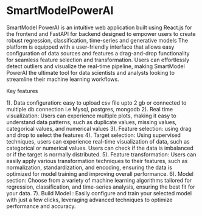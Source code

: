 # SmartModelPowerAI
SmartModel PowerAI is an intuitive web application built using React.js for the frontend and FastAPI for backend designed to empower users to create robust regression, classification, time-series and generative models
The platform is equipped with a user-friendly interface that allows easy configuration of data sources and features a drag-and-drop functionality for seamless feature selection and transformation. Users can effortlessly detect outliers and visualize the real-time pipeline, making SmartModel PowerAI the ultimate tool for data scientists and analysts looking to streamline their machine learning workflows.

Key features

1). Data configuration: easy to upload csv file upto 2 gb or connected to multiple db connection i.e Mysql, postgres, mongodb
2). Real time visualization: Users can experience multiple plots, making it easy to understand data patterns, such as duplicate values, missing values, categorical values, and numerical values
3). Feature selection: using drag and drop to select the features
4). Target selection: Using supervised techniques, users can experience real-time visualization of data, such as categorical or numerical values. Users can check if the data is imbalanced or if the target is normally distributed.
5). Feature transformation: Users can easily apply various transformation techniques to their features, such as normalization, standardization, and encoding, ensuring the data is optimized for model training and improving overall performance.
6). Model section: Choose from a variety of machine learning algorithms tailored for regression, classification, and time-series analysis, ensuring the best fit for your data.
7). Build Model : Easily configure and train your selected model with just a few clicks, leveraging advanced techniques to optimize performance and accuracy.
